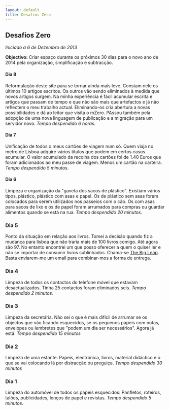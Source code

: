 ```yaml
---
layout: default
title: Desafios Zero
---
```

## Desafios Zero

*Iniciado a 6 de Dezembro de 2013* 

**Objectivo:** Criar espaço durante os próximos 30 dias para o novo ano de 2014 pela organização, simplificação e subtracção.

#### Dia 8

Reformulação deste site para se tornar ainda mais leve. Constam nele os últimos 10 artigos escritos. Os outros vão sendo eliminados à medida que novos artigos surgem. Na minha experiência é fácil acumular escrita e artigos que passam de tempo e que não são mais que artefactos e já não reflectem o meu trabalho actual. Eliminando-os cria abertura a novas possibilidades e dá ao leitor que visita o mZero. PAssou também pela adopção de uma nova linguagem de publicação e a migração para um servidor novo. *Tempo despendido 6 horas.* 
 
#### Dia 7 

Unificação de todos o meus cartões de viagem num só. Quem viaja no metro de Lisboa adquire vários títulos que podem em certos casos acumular. O valor acumulado da recolha dos cartões foi de 1.40 Euros que foram adicionados ao meu passe de viagem. Menos um cartão na carteira. *Tempo despendido 5 minutos.*

#### Dia 6

Limpeza e organização da "gaveta dos sacos de plástico". Existiam vários tipos, plástico, plástico com asas e papel. Os de plástico sem asas foram colocados para serem utilizados nos passeios com o cão. Os com asas para sacos de lixo e os de papel foram arrumados para compras ou guardar alimentos quando se está na rua. *Tempo despendido 20 minutos.*

### Dia 5

Ponto da situação em relação aos livros. Tomei a decisão quando fiz a mudança para lisboa que não traria mais de 100 livros comigo. Até agora são 97. No entanto encontrei um que posso oferecer a quem o quiser ler e não se importar de consumir livros sublinhados. Chama-se [The Big Leap](http://www.amazon.co.uk/The-Big-Leap-Conquer-Hidden/dp/0061735361/ref=sr_1_1?ie=UTF8&qid=1386787035&sr=8-1&keywords=the+big+leap). Basta enviarem-me um email para combinar-mos a forma de entrega. 

### Dia 4

Limpeza de todos os contactos do telefone móvel que estavam desactualizados. Tinha 25 contactos foram eliminados seis. *Tempo despendido 2 minutos.*

### Dia 3

Limpeza da secretária. Não sei o que é mais difícil de arrumar se os objectos que vão ficando esquecidos,
se os pequenos papeis com notas, envelopes ou lembretes que "podem um dia ser necessários". Agora já está. *Tempo despendido 15 minutos*

### Dia 2

Limpeza de uma estante. Papeis, electrónica, livros, material didáctico e o que se vai colocando lá por distracção ou preguiça. *Tempo despendido 30 minutos*

### Dia 1

Limpeza do automóvel de todos os papeis esquecidos: Panfletos, roteiros, talões, publicidades, lenços de papel e revistas. *Tempo despendido 5 minutos.* 

